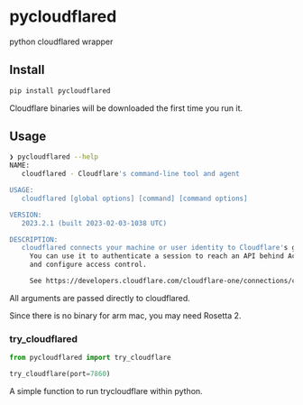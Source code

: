 # pycloudflared

python cloudflared wrapper

## Install

```sh
pip install pycloudflared
```

Cloudflare binaries will be downloaded the first time you run it.

## Usage

```sh
❯ pycloudflared --help
NAME:
   cloudflared - Cloudflare's command-line tool and agent

USAGE:
   cloudflared [global options] [command] [command options]

VERSION:
   2023.2.1 (built 2023-02-03-1038 UTC)

DESCRIPTION:
   cloudflared connects your machine or user identity to Cloudflare's global network.
     You can use it to authenticate a session to reach an API behind Access, route web traffic to this machine,
     and configure access control.

     See https://developers.cloudflare.com/cloudflare-one/connections/connect-apps for more in-depth documentation.
```

All arguments are passed directly to cloudflared.

Since there is no binary for arm mac, you may need Rosetta 2.


### try_cloudflared

```py
from pycloudflared import try_cloudflare

try_cloudflare(port=7860)
```

A simple function to run trycloudflare within python.
